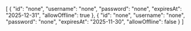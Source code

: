 [
  {
    "id": "none",
    "username": "none",
    "password": "none",
    "expiresAt": "2025-12-31",
    "allowOffline": true
  },
  {
    "id": "none",
    "username": "none",
    "password": "none",
    "expiresAt": "2025-11-30",
    "allowOffline": false
  }
]
